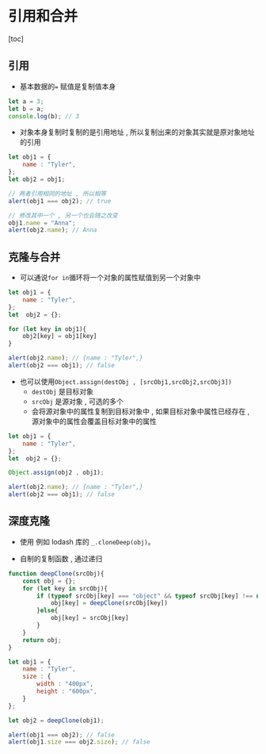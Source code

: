 # 引用和合并

[toc]

## 引用

- 基本数据的`=` 赋值是复制值本身

```js
let a = 3;
let b = a;
console.log(b); // 3
```

- 对象本身复制时复制的是引用地址 , 所以复制出来的对象其实就是原对象地址的引用

```js
let obj1 = {
    name : "Tyler",
};
let obj2 = obj1;

// 两者引用相同的地址 , 所以相等
alert(obj1 === obj2); // true

// 修改其中一个 , 另一个也会随之改变
obj1.name = "Anna";
alert(obj2.name); // Anna
```

## 克隆与合并

- 可以通说`for in`循环将一个对象的属性赋值到另一个对象中

```js
let obj1 = {
    name : "Tyler",
};
let  obj2 = {};

for (let key in obj1){
    obj2[key] = obj1[key]
}

alert(obj2.name); // {name : "Tyler",}
alert(obj2 === obj1); // false
```

- 也可以使用`Object.assign(destObj , [srcObj1,srcObj2,srcObj3])`
  - `destObj` 是目标对象
  - `srcObj` 是源对象 , 可选的多个
  - 会将源对象中的属性复制到目标对象中 , 如果目标对象中属性已经存在 , 源对象中的属性会覆盖目标对象中的属性

```js
let obj1 = {
    name : "Tyler",
};
let  obj2 = {};

Object.assign(obj2 , obj1);

alert(obj2.name); // {name : "Tyler",}
alert(obj2 === obj1); // false
```

## 深度克隆

- 使用 例如 lodash 库的 `_.cloneDeep(obj)`。

- 自制的复制函数 , 通过递归

```js
function deepClone(srcObj){
    const obj = {};
    for (let key in srcObj){
        if (typeof srcObj[key] === "object" && typeof srcObj[key] !== null){
            obj[key] = deepClone(srcObj[key])
        }else{
            obj[key] = srcObj[key]
        }
    }
    return obj;
}

let obj1 = {
    name : "Tyler",
    size : {
        width : "400px",
        height : "600px",
    }
};

let obj2 = deepClone(obj1);

alert(obj1 === obj2); // false
alert(obj1.size === obj2.size); // false
```
